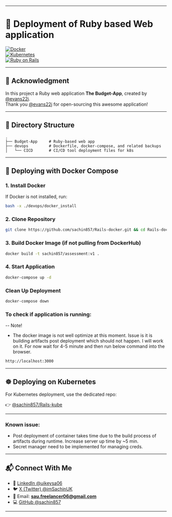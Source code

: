 
---

# 🚀 Deployment of Ruby based Web application  

[![Docker](https://img.shields.io/badge/Docker-Deployment-blue?logo=docker)](https://www.docker.com/)  
[![Kubernetes](https://img.shields.io/badge/Kubernetes-Deployment-blue?logo=kubernetes)](https://kubernetes.io/)  
[![Ruby on Rails](https://img.shields.io/badge/Rails-7.0-red?logo=ruby-on-rails)](https://rubyonrails.org/)  

---

## 🙌 Acknowledgment  
In this project a Ruby web application **The Budget-App**, created by [@evans22j](https://github.com/evans22j).  
Thank you [@evans22j](https://github.com/evans22j) for open-sourcing this awesome application!  

---

## 📂 Directory Structure  

```
.
├── Budget-App     # Ruby-based web app
├── devops         # Dockerfile, docker-compose, and related backups
│   └── CICD       # CI/CD tool deployment files for k8s

```


---

## 🐳 Deploying with Docker Compose  

### 1. Install Docker  
If Docker is not installed, run:  
```bash
bash -x ./devops/docker_install
```


### 2. Clone Repository

```bash
git clone https://github.com/sachin857/Rails-docker.git && cd Rails-docker
```


### 3. Build Docker Image (if not pulling from DockerHub)

```bash
docker build -t sachin857/assessment:v1 .
```


### 4. Start Application

```bash
docker-compose up -d
```


### Clean Up Deployment

```bash
docker-compose down
```


### To check if application is running:
-- Note!
- The docker image is not well optimize at this moment. Issue is it is building artifacts post deployment which should not happen. I will work on it.
For now wait for 4-5 minute and then run below command into the browser.


```bash
http://localhost:3000
```


---

## ☸️ Deploying on Kubernetes

For Kubernetes deployment, use the dedicated repo:

👉 [@sachin857/Rails-kube](https://github.com/sachin857/Rails-kube)


---

### Known issue:

- Post deployment of container takes time due to the build process of artifacts during runtime. Increase server up time by ~5 min.
- Secret manager need to be implemented for managing creds.


---


## 📬 Connect With Me

* 💼 [LinkedIn @uikeysa06](https://www.linkedin.com/in/uikeysa06/)
* 🐦 [X (Twitter) @imSachinUK](https://x.com/imSachinUK)
* 📧 Email: **[sau.freelancer06@gmail.com](mailto:sau.freelancer06@gmail.com)**
* 💻 [GitHub @sachin857](https://github.com/sachin857)

---
